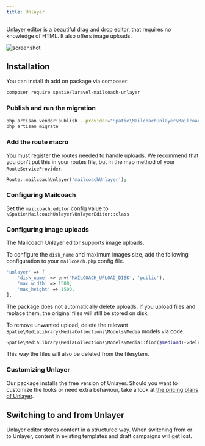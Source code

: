 ```yaml
---
title: Unlayer
---
```


[Unlayer editor](https://unlayer.com) is a beautiful drag and drop editor, that requires no knowledge of HTML. It also offers image uploads.

![screenshot](/images/docs/v2/app/editors/unlayer.png)

## Installation

You can install th add on package via composer:

```bash
composer require spatie/laravel-mailcoach-unlayer
```

### Publish and run the migration

```bash
php artisan vendor:publish --provider="Spatie\MailcoachUnlayer\MailcoachUnlayerServiceProvider" --tag="mailcoach-unlayer-migrations"
php artisan migrate
```

### Add the route macro

You must register the routes needed to handle uploads. We recommend that you don't put this in your routes file, but in the map method of your `RouteServiceProvider`.

```php
Route::mailcoachUnlayer('mailcoachUnlayer');
```

### Configuring Mailcoach

Set the `mailcoach.editor` config value to `\Spatie\MailcoachUnlayer\UnlayerEditor::class`

### Configuring image uploads

The Mailcoach Unlayer editor supports image uploads. 

To configure the `disk_name` and maximum images size, add the following configuration to your `mailcoach.php` config file.

```php
'unlayer' => [
    'disk_name' => env('MAILCOACH_UPLOAD_DISK', 'public'),
    'max_width' => 1500,
    'max_height' => 1500,
],
```

The package does not automatically delete uploads. If you upload files and replace them, the original files will still be stored on disk.

To remove unwanted upload, delete the relevant `Spatie\MediaLibrary\MediaCollections\Models\Media` models via code.

```php
Spatie\MediaLibrary\MediaCollections\Models\Media::find($mediaId)->delete();
```

This way the files will also be deleted from the filesytem.

### Customizing Unlayer

Our package installs the free version of Unlayer. Should you want to customize the looks or need extra behaviour, take a look at [the pricing plans of Unlayer](https://unlayer.com/pricing).

## Switching to and from Unlayer

Unlayer editor stores content in a structured way. When switching from or to Unlayer, content in existing templates and draft campaigns will get lost.
